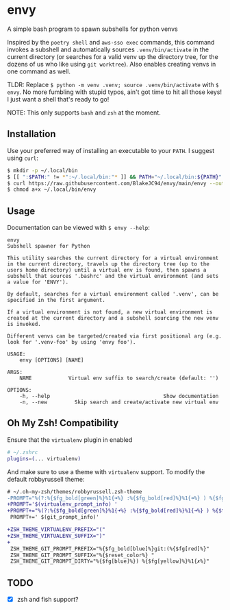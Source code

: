 # envy
A simple bash program to spawn subshells for python venvs

Inspired by the `poetry shell` and `aws-sso exec` commands, this command invokes a subshell and automatically sources `.venv/bin/activate` in the current directory (or searches for a valid venv up the directory tree, for the dozens of us who like using `git worktree`). Also enables creating venvs in one command as well.

TLDR: Replace `$ python -m venv .venv; source .venv/bin/activate` with `$ envy`. No more fumbling with stupid typos, ain't got time to hit all those keys! I just want a shell that's ready to go!

NOTE: This only supports `bash` and `zsh` at the moment.

## Installation
Use your preferred way of installing an executable to your `PATH`. I suggest using `curl`:
```bash
$ mkdir -p ~/.local/bin
$ [[ ":$PATH:" != *":~/.local/bin:"* ]] && PATH="~/.local/bin:${PATH}"
$ curl https://raw.githubusercontent.com/BlakeJC94/envy/main/envy --output ~/.local/bin/envy
$ chmod a+x ~/.local/bin/envy
```

## Usage
Documentation can be viewed with `$ envy --help`:
```
envy
Subshell spawner for Python

This utility searches the current directory for a virtual environment
in the current directory, travels up the directory tree (up to the
users home directory) until a virtual env is found, then spawns a
subshell that sources '.bashrc' and the virtual environment (and sets
a value for 'ENVY').

By default, searches for a virtual environment called '.venv', can be
specified in the first argument.

If a virtual environment is not found, a new virtual environment is
created at the current directory and a subshell sourcing the new venv
is invoked.

Different venvs can be targeted/created via first positional arg (e.g.
look for '.venv-foo' by using 'envy foo').

USAGE:
    envy [OPTIONS] [NAME]

ARGS:
    NAME            Virtual env suffix to search/create (default: '')

OPTIONS:
    -h, --help                                     Show documentation
    -n, --new         Skip search and create/activate new virtual env
```

## Oh My Zsh! Compatibility

Ensure that the `virtualenv` plugin in enabled
```zsh
# ~/.zshrc
plugins=(... virtualenv)
```

And make sure to use a theme with `virtualenv` support. To modify the default robbyrussell
theme:
```diff
# ~/.oh-my-zsh/themes/robbyrussell.zsh-theme
-PROMPT="%(?:%{$fg_bold[green]%}%1{➜%} :%{$fg_bold[red]%}%1{➜%} ) %{$fg[cyan]%}%c%{$reset_color%}"
+PROMPT='$(virtualenv_prompt_info) '
+PROMPT+="%(?:%{$fg_bold[green]%}%1{➜%} :%{$fg_bold[red]%}%1{➜%} ) %{$fg[cyan]%}%c%{$reset_color%}"
 PROMPT+=' $(git_prompt_info)'

+ZSH_THEME_VIRTUALENV_PREFIX="("
+ZSH_THEME_VIRTUALENV_SUFFIX=")"
+
 ZSH_THEME_GIT_PROMPT_PREFIX="%{$fg_bold[blue]%}git:(%{$fg[red]%}"
 ZSH_THEME_GIT_PROMPT_SUFFIX="%{$reset_color%} "
 ZSH_THEME_GIT_PROMPT_DIRTY="%{$fg[blue]%}) %{$fg[yellow]%}%1{✗%}"
```

## TODO
* [x] zsh and fish support?
